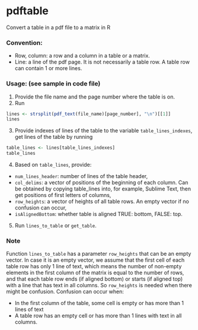 # pdftable
Convert a table in a pdf file to a matrix in R

### Convention:
- Row, column: a row and a column in a table or a matrix.
- Line: a line of the pdf page. It is not necessarily a table row. A table row can contain 1 or more lines.

### Usage: (see sample in code file)
1. Provide the file name and the page number where the table is on.
2. Run 
```R
lines <- strsplit(pdf_text(file_name)[page_number], "\n")[[1]]
lines
```
3. Provide indexes of lines of the table to the variable `table_lines_indexes`, get lines of the table by running
```R
table_lines <- lines[table_lines_indexes]
table_lines
```
4. Based on `table_lines`, provide:
  - `num_lines_header`: number of lines of the table header,
  - `col_delims`: a vector of positions of the beginning of each column. Can be obtained by copying table_lines into, for example, Sublime Text, then get positions of first letters of columns,
  - `row_heights`: a vector of heights of all table rows. An empty vector if no confusion can occur,
  - `isAlignedBottom`: whether table is aligned TRUE: bottom, FALSE: top.
5. Run `lines_to_table` or `get_table`.

### Note
Function `lines_to_table` has a parameter `row_heights` that can be an empty vector. In case it is an empty vector, we assume that the first cell of each table row has only 1 line of text, which means the number of non-empty elements in the first column of the matrix is equal to the number of rows, and that each table row ends (if aligned bottom) or starts (if aligned top) with a line that has text in all columns.
So `row_heights` is needed when there might be confusion. Confusion can occur when:
  
* In the first column of the table, some cell is empty or has more than 1 lines of text
* A table row has an empty cell or has more than 1 lines with text in all columns.
